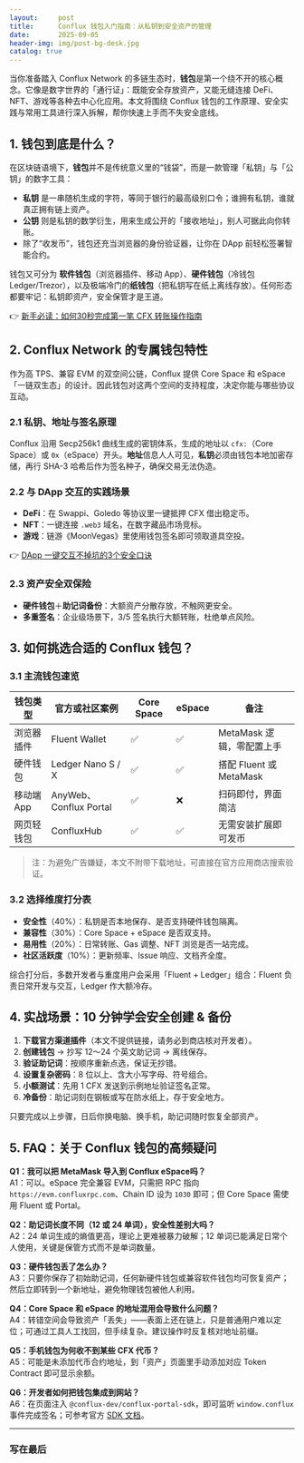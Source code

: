 ```yaml
---
layout:     post
title:      Conflux 钱包入门指南：从私钥到安全资产的管理
date:       2025-09-05
header-img: img/post-bg-desk.jpg
catalog: true
---
```


当你准备踏入 Conflux Network 的多链生态时，**钱包**是第一个绕不开的核心概念。它像是数字世界的「通行证」：既能安全存放资产，又能无缝连接 DeFi、NFT、游戏等各种去中心化应用。本文将围绕 Conflux 钱包的工作原理、安全实践与常用工具进行深入拆解，帮你快速上手而不失安全底线。

## 1. 钱包到底是什么？

在区块链语境下，**钱包**并不是传统意义里的“钱袋”，而是一款管理「私钥」与「公钥」的数字工具：

- **私钥** 是一串随机生成的字符，等同于银行的最高级别口令；谁拥有私钥，谁就真正拥有链上资产。
- **公钥** 则是私钥的数学衍生，用来生成公开的「接收地址」，别人可据此向你转账。
- 除了“收发币”，钱包还充当浏览器的身份验证器，让你在 DApp 前轻松签署智能合约。

钱包又可分为 **软件钱包**（浏览器插件、移动 App）、**硬件钱包**（冷钱包 Ledger/Trezor），以及极端冷门的**纸钱包**（把私钥写在纸上离线存放）。任何形态都要牢记：私钥即资产，安全保管才是王道。

👉 [新手必读：如何30秒完成第一笔 CFX 转账操作指南](https://okxdog.com/)

## 2. Conflux Network 的专属钱包特性

作为高 TPS、兼容 EVM 的双空间公链，Conflux 提供 Core Space 和 eSpace「一链双生态」的设计。因此钱包对这两个空间的支持程度，决定你能与哪些协议互动。

### 2.1 私钥、地址与签名原理  
Conflux 沿用 Secp256k1 曲线生成的密钥体系，生成的地址以 `cfx:`（Core Space）或 `0x`（eSpace）开头。**地址**信息人人可见，**私钥**必须由钱包本地加密存储，再行 SHA-3 哈希后作为签名种子，确保交易无法伪造。

### 2.2 与 DApp 交互的实践场景  
- **DeFi**：在 Swappi、Goledo 等协议里一键抵押 CFX 借出稳定币。  
- **NFT**：一键连接 `.web3` 域名，在数字藏品市场竞标。  
- **游戏**：链游《MoonVegas》里使用钱包签名即可领取道具空投。  

👉 [DApp 一键交互不掉坑的3个安全口诀](https://okxdog.com/)

### 2.3 资产安全双保险  
- **硬件钱包**＋**助记词备份**：大额资产分散存放，不触网更安全。  
- **多重签名**：企业级场景下，3/5 签名执行大额转账，杜绝单点风险。  

## 3. 如何挑选合适的 Conflux 钱包？

### 3.1 主流钱包速览

| 钱包类型      | 官方或社区案例            | Core Space | eSpace | 备注 |
|---------------|---------------------------|------------|--------|------|
| 浏览器插件    | Fluent Wallet             | ✅         | ✅     | MetaMask 逻辑，零配置上手 |
| 硬件钱包      | Ledger Nano S / X         | ✅         | ✅     | 搭配 Fluent 或 MetaMask |
| 移动端 App    | AnyWeb、Conflux Portal     | ✅         | ❌     | 扫码即付，界面简洁 |
| 网页轻钱包    | ConfluxHub                | ✅         | ✅     | 无需安装扩展即可发币 |

> 注：为避免广告嫌疑，本文不附带下载地址，可直接在官方应用商店搜索验证。

### 3.2 选择维度打分表

- **安全性**（40%）：私钥是否本地保存、是否支持硬件钱包隔离。  
- **兼容性**（30%）：Core Space + eSpace 是否双支持。  
- **易用性**（20%）：日常转账、Gas 调整、NFT 浏览是否一站完成。  
- **社区活跃度**（10%）：更新频率、Issue 响应、文档齐全度。

综合打分后，多数开发者与重度用户会采用「Fluent + Ledger」组合：Fluent 负责日常开发与交互，Ledger 作大额冷存。

## 4. 实战场景：10 分钟学会安全创建 & 备份

1. **下载官方渠道插件**（本文不提供链接，请务必到商店核对开发者）。  
2. **创建钱包** → 抄写 12～24 个英文助记词 → 离线保存。  
3. **验证助记词**：按顺序重新点选，保证无抄错。  
4. **设置复杂密码**：8 位以上、含大小写字母、符号组合。  
5. **小额测试**：先用 1 CFX 发送到示例地址验证签名正常。  
6. **冷备份**：助记词刻在钢板或写在防水纸上，存于安全地方。  

只要完成以上步骤，日后你换电脑、换手机，助记词随时恢复全部资产。

## 5. FAQ：关于 Conflux 钱包的高频疑问

**Q1：我可以把 MetaMask 导入到 Conflux eSpace吗？**  
A1：可以。eSpace 完全兼容 EVM，只需把 RPC 指向 `https://evm.confluxrpc.com`、Chain ID 设为 `1030` 即可；但 Core Space 需使用 Fluent 或 Portal。

**Q2：助记词长度不同（12 或 24 单词），安全性差别大吗？**  
A2：24 单词生成的熵值更高，理论上更难被暴力破解；12 单词已能满足日常个人使用，关键是保管方式而不是单词数量。

**Q3：硬件钱包丢了怎么办？**  
A3：只要你保存了初始助记词，任何新硬件钱包或兼容软件钱包均可恢复资产；然后立即转到一个新地址，避免物理钱包被他人利用。

**Q4：Core Space 和 eSpace 的地址混用会导致什么问题？**  
A4：转错空间会导致资产「丢失」——表面上还在链上，只是普通用户难以定位；可通过工具人工找回，但手续复杂。建议操作时反复核对地址前缀。

**Q5：手机钱包为何收不到某些 CFX 代币？**  
A5：可能是未添加代币合约地址，到「资产」页面里手动添加对应 Token Contract 即可显示余额。

**Q6：开发者如何把钱包集成到网站？**  
A6：在页面注入 `@conflux-dev/conflux-portal-sdk`，即可监听 `window.conflux` 事件完成签名；可参考官方 [SDK 文档](https://www.confluxnetwork.org/developers)。

---

### 写在最后